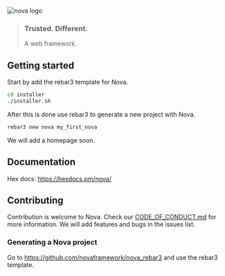 ![nova logo](https://raw.githubusercontent.com/novaframework/nova/master/priv/static/nova.png)

> ### Trusted. Different.
> A web framework.

## Getting started

Start by add the rebar3 template for Nova.

```bash
cd installer
./installer.sh
```

After this is done use rebar3 to generate a new project with Nova.

```bash
rebar3 new nova my_first_nova
```

We will add a homepage soon.

## Documentation

Hex docs: https://hexdocs.pm/nova/

## Contributing

Contribution is welcome to Nova. Check our [CODE_OF_CONDUCT.md](CODE_OF_CONDUCT.md) for more information. We will add features and bugs in the issues list.

### Generating a Nova project

Go to https://github.com/novaframework/nova_rebar3 and use the rebar3 template.
